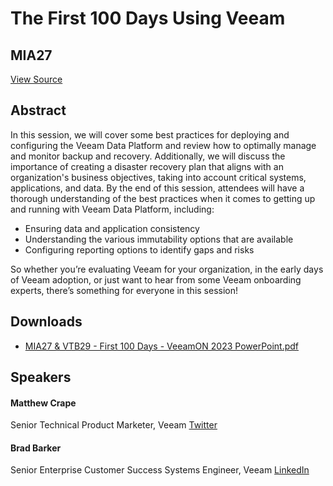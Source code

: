 # The First 100 Days Using Veeam
## MIA27
[View Source](https://connect.veeam.com/flow/veeam/veeamon2023/attendeeportal/page/sessioncatalog/session/1678314164662001bP7M)

## Abstract
In this session, we will cover some best practices for deploying and configuring the Veeam Data Platform and review how to optimally manage and monitor backup and recovery. Additionally, we will discuss the importance of creating a disaster recovery plan that aligns with an organization's business objectives, taking into account critical systems, applications, and data. By the end of this session, attendees will have a thorough understanding of the best practices when it comes to getting up and running with Veeam Data Platform, including:


- Ensuring data and application consistency
- Understanding the various immutability options that are available
- Configuring reporting options to identify gaps and risks


So whether you’re evaluating Veeam for your organization, in the early days of Veeam adoption, or just want to hear from some Veeam onboarding experts, there’s something for everyone in this session!


## Downloads
- [MIA27 & VTB29 - First 100 Days - VeeamON 2023 PowerPoint.pdf](<./files/MIA27 & VTB29 - First 100 Days - VeeamON 2023 PowerPoint.pdf>)

## Speakers
#### Matthew Crape
Senior Technical Product Marketer, Veeam
[Twitter](https://twitter.com/MattThatITGuy)
#### Brad Barker
Senior Enterprise Customer Success Systems Engineer, Veeam
[LinkedIn](https://www.linkedin.com/in/brad-barker-625423216/)